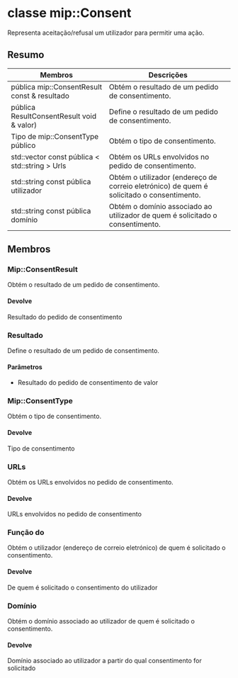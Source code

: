 # <a name="class-mipconsent"></a>classe mip::Consent 
Representa aceitação/refusal um utilizador para permitir uma ação.
## <a name="summary"></a>Resumo
 Membros                        | Descrições                                
--------------------------------|---------------------------------------------
pública mip::ConsentResult const & resultado | Obtém o resultado de um pedido de consentimento.
pública ResultConsentResult void & valor) | Define o resultado de um pedido de consentimento.
Tipo de mip::ConsentType público | Obtém o tipo de consentimento.
std::vector const pública < std::string > Urls | Obtém os URLs envolvidos no pedido de consentimento.
std::string const pública utilizador | Obtém o utilizador (endereço de correio eletrónico) de quem é solicitado o consentimento.
std::string const pública domínio | Obtém o domínio associado ao utilizador de quem é solicitado o consentimento.
## <a name="members"></a>Membros
### <a name="mipconsentresult"></a>Mip::ConsentResult
Obtém o resultado de um pedido de consentimento.
#### <a name="returns"></a>Devolve
Resultado do pedido de consentimento
### <a name="result"></a>Resultado
Define o resultado de um pedido de consentimento.
#### <a name="parameters"></a>Parâmetros
* Resultado do pedido de consentimento de valor
### <a name="mipconsenttype"></a>Mip::ConsentType
Obtém o tipo de consentimento.
#### <a name="returns"></a>Devolve
Tipo de consentimento
### <a name="urls"></a>URLs
Obtém os URLs envolvidos no pedido de consentimento.
#### <a name="returns"></a>Devolve
URLs envolvidos no pedido de consentimento
### <a name="user"></a>Função do
Obtém o utilizador (endereço de correio eletrónico) de quem é solicitado o consentimento.
#### <a name="returns"></a>Devolve
De quem é solicitado o consentimento do utilizador
### <a name="domain"></a>Domínio
Obtém o domínio associado ao utilizador de quem é solicitado o consentimento.
#### <a name="returns"></a>Devolve
Domínio associado ao utilizador a partir do qual consentimento for solicitado